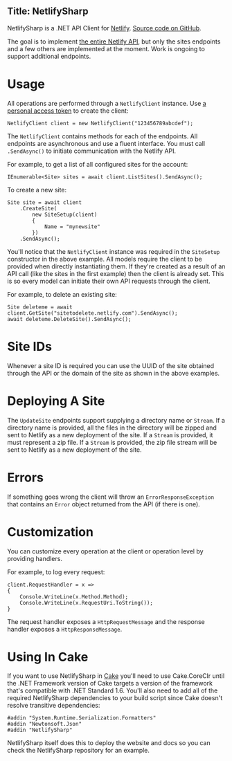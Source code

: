 Title: NetlifySharp
---
NetlifySharp is a .NET API Client for [Netlify](https://www.netlify.com). [Source code on GitHub](https://github.com/daveaglick/NetlifySharp).

The goal is to implement [the entire Netlify API](https://www.netlify.com/docs/api/), but only the sites endpoints and a few others are implemented at the moment. Work is ongoing to support additional endpoints.

# Usage

All operations are performed through a `NetlifyClient` instance. Use [a personal access token](https://app.netlify.com/account/applications) to create the client:

```
NetlifyClient client = new NetlifyClient("123456789abcdef");
```

The `NetlifyClient` contains methods for each of the endpoints. All endpoints are asynchronous and use a fluent interface. You must call `.SendAsync()` to initiate communication with the Netlify API.

For example, to get a list of all configured sites for the account:

```
IEnumerable<Site> sites = await client.ListSites().SendAsync();
```

To create a new site:

```
Site site = await client
    .CreateSite(
        new SiteSetup(client)
        {
            Name = "mynewsite"
        })
    .SendAsync();
```

You'll notice that the `NetlifyClient` instance was required in the `SiteSetup` constructor in the above example. All models require the client to be provided when directly instantiating them. If they're created as a result of an API call (like the sites in the first example) then the client is already set. This is so every model can initiate their own API requests through the client.

For example, to delete an existing site:

```
Site deleteme = await client.GetSite("sitetodelete.netlify.com").SendAsync();
await deleteme.DeleteSite().SendAsync();
```

# Site IDs

Whenever a site ID is required you can use the UUID of the site obtained through the API or the domain of the site as shown in the above examples.

# Deploying A Site

The `UpdateSite` endpoints support supplying a directory name or `Stream`. If a directory name is provided, all the files in the directory will be zipped and sent to Netlify as a new deployment of the site. If a `Stream` is provided, it must represent a zip file. If a `Stream` is provided, the zip file stream will be sent to Netlify as a new deployment of the site.

# Errors

If something goes wrong the client will throw an `ErrorResponseException` that contains an `Error` object returned from the API (if there is one).

# Customization

You can customize every operation at the client or operation level by providing handlers.

For example, to log every request:

```
client.RequestHandler = x =>
{
    Console.WriteLine(x.Method.Method);
    Console.WriteLine(x.RequestUri.ToString());
}
```

The request handler exposes a `HttpRequestMessage` and the response handler exposes a `HttpResponseMessage`.

# Using In Cake

If you want to use NetlifySharp in [Cake](https://cakebuild.net) you'll need to use Cake.CoreClr until the .NET Framework version of Cake targets a version of the framework that's compatible with .NET Standard 1.6. You'll also need to add all of the required NetlifySharp dependencies to your build script since Cake doesn't resolve transitive dependencies:

```
#addin "System.Runtime.Serialization.Formatters"
#addin "Newtonsoft.Json"
#addin "NetlifySharp"
```

NetlifySharp itself does this to deploy the website and docs so you can check the NetlifySharp repository for an example.